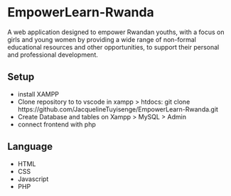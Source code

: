 # EmpowerLearn-Rwanda

A web application designed to empower Rwandan youths,
with a focus on girls and young women by providing a wide range of non-formal educational resources and other opportunities,
to support their personal and professional development.

## Setup
<ul>
  <li>install XAMPP</li>
  <li>Clone repository to to vscode in xampp > htdocs: git clone https://github.com/JacquelineTuyisenge/EmpowerLearn-Rwanda.git </li>
  <li>Create Database and tables on Xampp > MySQL > Admin</li>
  <li>connect frontend with php</li>
</ul>

## Language 
<ul>
  <li>HTML</li>
  <li>CSS</li>
  <li>Javascript</li>
  <li>PHP</li>
</ul>
